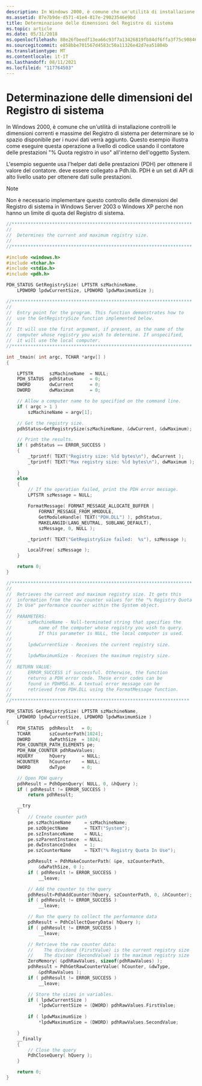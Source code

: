 ```yaml
---
description: In Windows 2000, è comune che un'utilità di installazione controlli le dimensioni correnti e massime del Registro di sistema per determinare se lo spazio disponibile per i nuovi dati verrà aggiunto.
ms.assetid: 87e7b9de-d571-41e4-817e-29023546e9bd
title: Determinazione delle dimensioni del Registro di sistema
ms.topic: article
ms.date: 05/31/2018
ms.openlocfilehash: 88e26fbeedf13ea66c93f7a13426819fb84df6ffa3f75c908462dcef8f8dcb54
ms.sourcegitcommit: e858bbe701567d4583c50a11326e42d7ea51804b
ms.translationtype: MT
ms.contentlocale: it-IT
ms.lasthandoff: 08/11/2021
ms.locfileid: "117764503"
---
```

# <a name="determining-the-registry-size"></a>Determinazione delle dimensioni del Registro di sistema

In Windows 2000, è comune che un'utilità di installazione controlli le dimensioni correnti e massime del Registro di sistema per determinare se lo spazio disponibile per i nuovi dati verrà aggiunto. Questo esempio illustra come eseguire questa operazione a livello di codice usando il contatore delle prestazioni "% Quota registro in uso" all'interno dell'oggetto System.

L'esempio seguente usa l'helper dati delle prestazioni (PDH) per ottenere il valore del contatore. deve essere collegato a Pdh.lib. PDH è un set di API di alto livello usato per ottenere dati sulle prestazioni.

> [!Note]  
> Non è necessario implementare questo controllo delle dimensioni del Registro di sistema in Windows Server 2003 o Windows XP perché non hanno un limite di quota del Registro di sistema.

 


```C++
//*******************************************************************
// 
//  Determines the current and maximum registry size.
//
//*******************************************************************

#include <windows.h>
#include <tchar.h>
#include <stdio.h>
#include <pdh.h>

PDH_STATUS GetRegistrySize( LPTSTR szMachineName, 
    LPDWORD lpdwCurrentSize, LPDWORD lpdwMaximumSize );

//*******************************************************************
// 
//  Entry point for the program. This function demonstrates how to
//  use the GetRegistrySize function implemented below.
// 
//  It will use the first argument, if present, as the name of the
//  computer whose registry you wish to determine. If unspecified,
//  it will use the local computer.
//*******************************************************************

int _tmain( int argc, TCHAR *argv[] ) 
{

    LPTSTR      szMachineName  = NULL;
    PDH_STATUS  pdhStatus      = 0;
    DWORD       dwCurrent      = 0;
    DWORD       dwMaximum      = 0;

    // Allow a computer name to be specified on the command line.
    if ( argc > 1 )
        szMachineName = argv[1];

    // Get the registry size.
    pdhStatus=GetRegistrySize(szMachineName, &dwCurrent, &dwMaximum);

    // Print the results.
    if ( pdhStatus == ERROR_SUCCESS ) 
    {
        _tprintf( TEXT("Registry size: %ld bytes\n"), dwCurrent );
        _tprintf( TEXT("Max registry size: %ld bytes\n"), dwMaximum );

    } 
    else 
    {
        // If the operation failed, print the PDH error message.
        LPTSTR szMessage = NULL;

        FormatMessage( FORMAT_MESSAGE_ALLOCATE_BUFFER |
            FORMAT_MESSAGE_FROM_HMODULE,
            GetModuleHandle( TEXT("PDH.DLL") ), pdhStatus,
            MAKELANGID(LANG_NEUTRAL, SUBLANG_DEFAULT),
            szMessage, 0, NULL );

        _tprintf( TEXT("GetRegistrySize failed:  %s"), szMessage );

        LocalFree( szMessage );
    }

    return 0;
}

//*******************************************************************
// 
//  Retrieves the current and maximum registry size. It gets this
//  information from the raw counter values for the "% Registry Quota 
//  In Use" performance counter within the System object.
// 
//  PARAMETERS:   
//      szMachineName - Null-terminated string that specifies the
//          name of the computer whose registry you wish to query.
//          If this parameter is NULL, the local computer is used.
// 
//      lpdwCurrentSize - Receives the current registry size.
// 
//      lpdwMaximumSize - Receives the maximum registry size.
// 
//  RETURN VALUE: 
//      ERROR_SUCCESS if successful. Otherwise, the function
//      returns a PDH error code. These error codes can be
//      found in PDHMSG.H. A textual error message can be
//      retrieved from PDH.DLL using the FormatMessage function.
// 
//******************************************************************

PDH_STATUS GetRegistrySize( LPTSTR szMachineName, 
    LPDWORD lpdwCurrentSize, LPDWORD lpdwMaximumSize ) 
{
    PDH_STATUS  pdhResult   = 0;
    TCHAR       szCounterPath[1024];
    DWORD       dwPathSize  = 1024;
    PDH_COUNTER_PATH_ELEMENTS pe;
    PDH_RAW_COUNTER pdhRawValues;
    HQUERY      hQuery      = NULL;
    HCOUNTER    hCounter    = NULL;
    DWORD       dwType      = 0;

    // Open PDH query
    pdhResult = PdhOpenQuery( NULL, 0, &hQuery );
    if ( pdhResult != ERROR_SUCCESS )
        return pdhResult;

    __try 
    {
        // Create counter path
        pe.szMachineName     = szMachineName;
        pe.szObjectName      = TEXT("System");
        pe.szInstanceName    = NULL;
        pe.szParentInstance  = NULL;
        pe.dwInstanceIndex   = 1;
        pe.szCounterName     = TEXT("% Registry Quota In Use");

        pdhResult = PdhMakeCounterPath( &pe, szCounterPath, 
            &dwPathSize, 0 );
        if ( pdhResult != ERROR_SUCCESS )
            __leave;

        // Add the counter to the query
        pdhResult=PdhAddCounter(hQuery, szCounterPath, 0, &hCounter);
        if ( pdhResult != ERROR_SUCCESS ) 
            __leave;

        // Run the query to collect the performance data
        pdhResult = PdhCollectQueryData( hQuery );
        if ( pdhResult != ERROR_SUCCESS ) 
            __leave;

        // Retrieve the raw counter data:
        //    The dividend (FirstValue) is the current registry size
        //    The divisor (SecondValue) is the maximum registry size
        ZeroMemory( &pdhRawValues, sizeof(pdhRawValues) );
        pdhResult = PdhGetRawCounterValue( hCounter, &dwType,
            &pdhRawValues );
        if ( pdhResult != ERROR_SUCCESS )
            __leave;

        // Store the sizes in variables.
        if ( lpdwCurrentSize )
            *lpdwCurrentSize = (DWORD) pdhRawValues.FirstValue;
         
        if ( lpdwMaximumSize )
            *lpdwMaximumSize = (DWORD) pdhRawValues.SecondValue;

    } 
    __finally 
    {
        // Close the query
        PdhCloseQuery( hQuery );
    }

    return 0;
}
```



 

 



